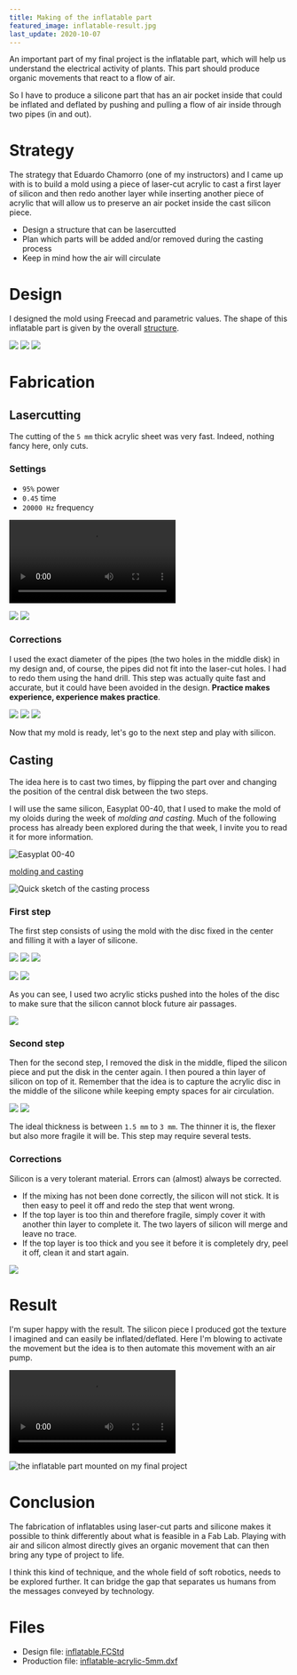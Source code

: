 ```yaml
---
title: Making of the inflatable part
featured_image: inflatable-result.jpg
last_update: 2020-10-07
---
```


An important part of my final project is the inflatable part, which will help us understand the electrical activity of plants. This part should produce organic movements that react to a flow of air.

So I have to produce a silicone part that has an air pocket inside that could be inflated and deflated by pushing and pulling a flow of air inside through two pipes (in and out).

# Strategy

The strategy that Eduardo Chamorro (one of my instructors) and I came up with is to build a mold using a piece of laser-cut acrylic to cast a first layer of silicon and then redo another layer while inserting another piece of acrylic that will allow us to preserve an air pocket inside the cast silicon piece.

- Design a structure that can be lasercutted
- Plan which parts will be added and/or removed during the casting process
- Keep in mind how the air will circulate

# Design

I designed the mold using Freecad and parametric values. The shape of this inflatable part is given by the overall [structure](green-observatory-structure.html).

![](design-screenshot-1.png)
![](design-screenshot-2.png)
![](lasercut-plan.png)

# Fabrication

## Lasercutting

The cutting of the `5 mm` thick acrylic sheet was very fast. Indeed, nothing fancy here, only cuts.

### Settings

- `95%` power
- `0.45` time
- `20000 Hz` frequency

<video><source src="inflatable-process-01.mp4"></video>

![](inflatable-process-02.jpg)
![](inflatable-process-03.jpg)

### Corrections

I used the exact diameter of the pipes (the two holes in the middle disk) in my design and, of course, the pipes did not fit into the laser-cut holes. I had to redo them using the hand drill. This step was actually quite fast and accurate, but it could have been avoided in the design. **Practice makes experience, experience makes practice**.

![](inflatable-process-04.jpg)
![](inflatable-process-05.jpg)
![](inflatable-process-06.jpg)

Now that my mold is ready, let's go to the next step and play with silicon.

## Casting

The idea here is to cast two times, by flipping the part over and changing the position of the central disk between the two steps.

I will use the same silicon, Easyplat 00-40, that I used to make the mold of my oloids during the week of *molding and casting*.  Much of the following process has already been explored during the that week, I invite you to read it for more information.

![Easyplat 00-40](inflatable-process-15.jpg)

[molding and casting](button:molding-casting-multiples-oloids.html)

![Quick sketch of the casting process](drawing-process.jpg)

### First step

The first step consists of using the mold with the disc fixed in the center and filling it with a layer of silicone.

![](small:inflatable-process-07.jpg)
![](small:inflatable-process-08.jpg)
![](small:inflatable-process-09.jpg)

![](large:inflatable-process-16.jpg:flux)
![](large:inflatable-process-17.jpg)

As you can see, I used two acrylic sticks pushed into the holes of the disc to make sure that the silicon cannot block future air passages.

![](inflatable-process-11.jpg)

### Second step

Then for the second step, I removed the disk in the middle, fliped the silicon piece and put the disk in the center again. I then poured a thin layer of silicon on top of it. Remember that the idea is to capture the acrylic disc in the middle of the silicone while keeping empty spaces for air circulation.

![](inflatable-process-19.jpg)
![](inflatable-process-14.jpg)


The ideal thickness is between `1.5 mm` to `3 mm`. The thinner it is, the flexer but also more fragile it will be. This step may require several tests.

### Corrections

Silicon is a very tolerant material. Errors can (almost) always be corrected.

- If the mixing has not been done correctly, the silicon will not stick. It is then easy to peel it off and redo the step that went wrong.
- If the top layer is too thin and therefore fragile, simply cover it with another thin layer to complete it. The two layers of silicon will merge and leave no trace.
- If the top layer is too thick and you see it before it is completely dry, peel it off, clean it and start again.

![](inflatable-process-20.jpg)

# Result

I'm super happy with the result. The silicon piece I produced got the texture I imagined and can easily be inflated/deflated. Here I'm blowing to activate the movement but the idea is to then automate this movement with an air pump.

<video><source src="inflatable-process-18.mp4"></video>

![the inflatable part mounted on my final project](inflatable-result.jpg:flux)

# Conclusion

The fabrication of inflatables using laser-cut parts and silicone makes it possible to think differently about what is feasible in a Fab Lab. Playing with air and silicon almost directly gives an organic movement that can then bring any type of project to life.

I think this kind of technique, and the whole field of soft robotics, needs to be explored further. It can bridge the gap that separates us humans from the messages conveyed by technology.

# Files

- Design file: [inflatable.FCStd](file:inflatable.FCStd)
- Production file: [inflatable-acrylic-5mm.dxf](file:inflatable-acrylic-5mm.dxf)













